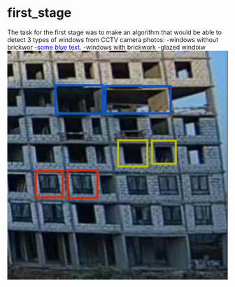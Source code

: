 # first_stage
The task for the first stage was to make an algorithm that would be able to detect 3 types of windows from CCTV camera photos:
-windows without brickwor
-<span style="color:blue">some *blue* text</span>.
-windows with brickwork
-glazed windoiw
![alt text](https://github.com/REDISKA3000/urbancode_2023/blob/04953dedef63a8cd11c8281e4f37fc05b4bb8f2d/first_stage/sample_data/sample_house.jpg)
